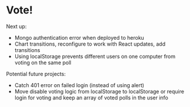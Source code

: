 # Vote!

Next up:

* Mongo authentication error when deployed to heroku
* Chart transitions, reconfigure to work with React updates, add transitions
* Using localStorage prevents different users on one computer from voting on the same poll

Potential future projects:

* Catch 401 error on failed login (instead of using alert)
* Move disable voting logic from localStorage to localStorage or require login for voting and keep an array of voted polls in the user info
